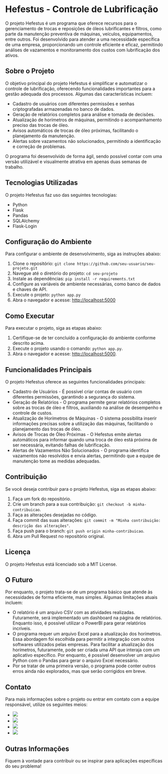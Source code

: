 <h1>Hefestus - Controle de Lubrificação</h1>

<p>O projeto Hefestus é um programa que oferece recursos para o gerenciamento de trocas e reposições de óleos lubrificantes e filtros, como parte da manutenção preventiva de máquinas, veículos, equipamentos, entre outros. Foi desenvolvido para atender a uma necessidade específica de uma empresa, proporcionando um controle eficiente e eficaz, permitindo análises de vazamentos e monitoramento dos custos com lubrificação dos ativos.</p>

<h2>Sobre o Projeto</h2>

<p>O objetivo principal do projeto Hefestus é simplificar e automatizar o controle de lubrificação, oferecendo funcionalidades importantes para a gestão adequada dos processos. Algumas das características incluem:</p>

<ul>
  <li>Cadastro de usuários com diferentes permissões e senhas criptografadas armazenadas no banco de dados.</li>
  <li>Geração de relatórios completos para análise e tomada de decisões.</li>
  <li>Atualização de horímetros de máquinas, permitindo o acompanhamento preciso das trocas de óleo.</li>
  <li>Avisos automáticos de trocas de óleo próximas, facilitando o planejamento da manutenção.</li>
  <li>Alertas sobre vazamentos não solucionados, permitindo a identificação e correção de problemas.</li>
</ul>

<p>O programa foi desenvolvido de forma ágil, sendo possível contar com uma versão utilizável e visualmente atrativa em apenas duas semanas de trabalho.</p>

<h2>Tecnologias Utilizadas</h2>

<p>O projeto Hefestus faz uso das seguintes tecnologias:</p>

<ul>
  <li>Python</li>
  <li>Flask</li>
  <li>Pandas</li>
  <li>SQLAlchemy</li>
  <li>Flask-Login</li>
</ul>

<h2>Configuração do Ambiente</h2>

<p>Para configurar o ambiente de desenvolvimento, siga as instruções abaixo:</p>

<ol>
  <li>Clone o repositório: <code>git clone https://github.com/seu-usuario/seu-projeto.git</code></li>
  <li>Navegue até o diretório do projeto: <code>cd seu-projeto</code></li>
  <li>Instale as dependências: <code>pip install -r requirements.txt</code></li>
  <li>Configure as variáveis de ambiente necessárias, como banco de dados e chaves de API.</li>
  <li>Execute o projeto: <code>python app.py</code></li>
  <li>Abra o navegador e acesse: <a href="http://localhost:5000">http://localhost:5000</a></li>
</ol>

<h2>Como Executar</h2>

<p>Para executar o projeto, siga as etapas abaixo:</p>

<ol>
  <li>Certifique-se de ter concluído a configuração do ambiente conforme descrito acima.</li>
  <li>Execute o projeto usando o comando: <code>python app.py</code>.</li>
  <li>Abra o navegador e acesse: <a href="http://localhost:5000">http://localhost:5000</a>.</li>
</ol>

<h2>Funcionalidades Principais</h2>

<p>O projeto Hefestus oferece as seguintes funcionalidades principais:</p>

<ul>
  <li>Cadastro de Usuários - É possível criar contas de usuário com diferentes permissões, garantindo a segurança do sistema.</li>
  <li>Geração de Relatórios - O programa permite gerar relatórios completos sobre as trocas de óleo e filtros, auxiliando na análise de desempenho e controle de custos.</li>
  <li>Atualização de Horímetros de Máquinas - O sistema possibilita inserir informações precisas sobre a utilização das máquinas, facilitando o planejamento das trocas de óleo.</li>
  <li>Avisos de Trocas de Óleo Próximas - O Hefestus emite alertas automáticos para informar quando uma troca de óleo está próxima de ser necessária, evitando falhas de lubrificação.</li>
  <li>Alertas de Vazamentos Não Solucionados - O programa identifica vazamentos não resolvidos e envia alertas, permitindo que a equipe de manutenção tome as medidas adequadas.</li>
</ul>

<h2>Contribuição</h2>

<p>Se você deseja contribuir para o projeto Hefestus, siga as etapas abaixo:</p>

<ol>
  <li>Faça um fork do repositório.</li>
  <li>Crie um branch para a sua contribuição: <code>git checkout -b minha-contribuicao</code>.</li>
  <li>Faça as alterações desejadas no código.</li>
  <li>Faça commit das suas alterações: <code>git commit -m "Minha contribuição: descrição das alterações"</code>.</li>
  <li>Faça push para o branch: <code>git push origin minha-contribuicao</code>.</li>
  <li>Abra um Pull Request no repositório original.</li>
</ol>

<h2>Licença</h2>

<p>O projeto Hefestus está licenciado sob a MIT License.</p>

<h2>O Futuro</h2>

<p>Por enquanto, o projeto trata-se de um programa básico que atende às necessidades de forma eficiente, mas simples. Algumas limitações atuais incluem:</p>

<ul>
  <li>O relatório é um arquivo CSV com as atividades realizadas. Futuramente, será implementado um dashboard na página de relatórios. Enquanto isso, é possível utilizar o PowerBI para gerar relatórios incríveis.</li>
  <li>O programa requer um arquivo Excel para a atualização dos horímetros. Essa abordagem foi escolhida para permitir a integração com outros softwares utilizados pelas empresas. Para facilitar a atualização dos horímetros, futuramente, pode ser criada uma API que interaja com um aplicativo específico. Por enquanto, é possível desenvolver um arquivo Python com o Pandas para gerar o arquivo Excel necessário.</li>
  <li>Por se tratar de uma primeira versão, o programa pode conter outros erros ainda não explorados, mas que serão corrigidos em breve.</li>
</ul>

<h2>Contato</h2>

<p>Para mais informações sobre o projeto ou entrar em contato com a equipe responsável, utilize os seguintes meios:</p>

<ul>
  <li><a href="mailto:rianbispo028@gmail.com"><img src="https://img.shields.io/badge/Email-rianbispo028%40gmail.com-red?style=flat&logo=gmail"></a></li>
  <li><a href="https://rianalytics.wordpress.com/"><img src="https://img.shields.io/badge/Website-rianalytics.wordpress.com-blue?style=flat&logo=wordpress"></a></li>
  <li><a href="https://www.linkedin.com/in/rian-bispo/"><img src="https://img.shields.io/badge/LinkedIn-rian--bispo-blue?style=flat&logo=linkedin"></a></li>
  <li><a href="https://www.instagram.com/rian.bsp/"><img src="https://img.shields.io/badge/Instagram-rian.bsp-purple?style=flat&logo=instagram"></a></li>
</ul>


<h2>Outras Informações</h2>

<p>Fiquem à vontade para contribuir ou se inspirar para aplicações específicas do seu problema!</p>
